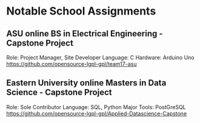 # Notable School Assignments

## ASU online BS in Electrical Engineering - Capstone Project
Role: Project Manager, Site Developer
Language: C
Hardware: Arduino Uno
https://github.com/opensource-lgpl-gpl/team17-asu

## Eastern University online Masters in Data Science - Capstone Project
Role: Sole Contributor
Language: SQL, Python
Major Tools: PostGreSQL
https://github.com/opensource-lgpl-gpl/Applied-Datascience-Capstone
